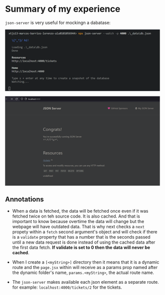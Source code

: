 # Summary of my experience

`json-server` is very useful for mockingn a dabatase:

![json-server execution console output](./json-server.png)

![json-server is accessible at localhost:4000/ is accesible](./accesible_json_server.png)

## Annotations

 - When a data is fetched, the data will be fetched once even if it was fetched twice on teh source code. It is also cached. And that is important to know because overtime the data will change but the webpage will have outdated data. That is why next checks a `next` propety within a `fetch` second argument's object and will check if there is a `validate` property that has a number that is the seconds passed until a new data request is done instead of using the cached data after the first data fetch. **If validate is set to 0 then the data will never be cached**.

 - When I create a `[<myString>]` directory then it means that it is a dynamic route and the `page.jsx` within will receive as a params prop named after the dynamic folder's name, `params.<myString>`, the actual route name.

 - The `json-server` makes available each json element as a separate route. for example: `localhost:4000/tickets/2` for the tickets. 
